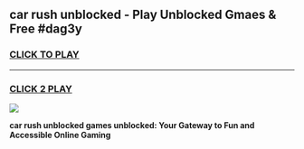 
## car rush unblocked - Play Unblocked Gmaes & Free #dag3y
<h3>
<a href="https://news.freeplayer.one?title=car_rush_unblocked&ref=03M">CLICK TO PLAY</a></h3>
<hr>

<h3>
<a href="https://news.freeplayer.one?title=car_rush_unblocked&ref=03M">CLICK 2 PLAY</a>
  
</h3>

<a href="https://news.freeplayer.one?title=car_rush_unblocked&ref=03M"><img src="https://clearcache.store/games.png"></a>


**car rush unblocked games unblocked: Your Gateway to Fun and Accessible Online Gaming**
